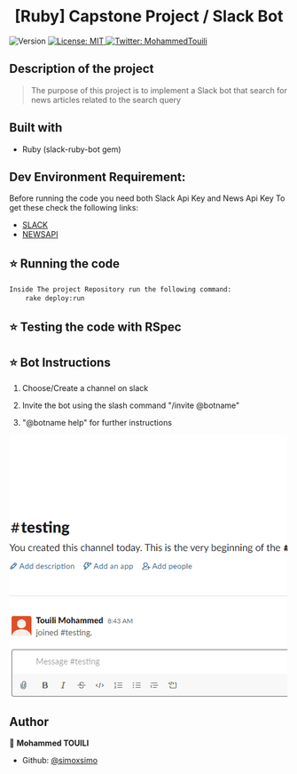 <h1 align="center">[Ruby] Capstone Project / Slack Bot</h1>
<p>
  <img alt="Version" src="https://img.shields.io/badge/version-0.0.1-blue.svg?cacheSeconds=2592000" />
  <a href="#" target="_blank">
    <img alt="License: MIT " src="https://img.shields.io/badge/License-MIT -yellow.svg" />
  </a>
  <a href="https://twitter.com/MohammedTouili " target="_blank">
    <img alt="Twitter: MohammedTouili " src="https://img.shields.io/twitter/follow/MohammedTouili .svg?style=social" />
  </a>
</p>

## Description of the project 

>The purpose of this project is to implement a Slack bot that search for news articles related to the search query

## Built with
<ul>
  <li>Ruby (slack-ruby-bot gem)</li>
</ul>

## Dev Environment Requirement:
Before running the code you need both Slack Api Key and News Api Key To get these check the following links:
- [SLACK](https://my.slack.com/services/new/bot)
- [NEWSAPI](https://newsapi.org/account)

## ⭐️ Running the code
```
Inside The project Repository run the following command:
    rake deploy:run
```
## ⭐️ Testing the code with RSpec

## ⭐️ Bot Instructions
1. Choose/Create a channel on slack

2. Invite the bot using the slash command "/invite @botname"

3. "@botname help" for further instructions

![instructions](img/test.gif)

## Author

👤 **Mohammed TOUILI**
 
* Github: [@simoxsimo](https://github.com/https:\/\/github.com\/simoxsimo)
